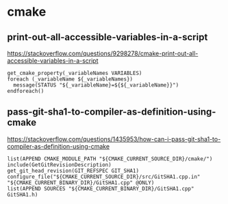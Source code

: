 # cmake

## print-out-all-accessible-variables-in-a-script
https://stackoverflow.com/questions/9298278/cmake-print-out-all-accessible-variables-in-a-script
```
get_cmake_property(_variableNames VARIABLES)
foreach (_variableName ${_variableNames})
  message(STATUS "${_variableName}=${${_variableName}}")
endforeach()
```
## pass-git-sha1-to-compiler-as-definition-using-cmake
https://stackoverflow.com/questions/1435953/how-can-i-pass-git-sha1-to-compiler-as-definition-using-cmake
```
list(APPEND CMAKE_MODULE_PATH "${CMAKE_CURRENT_SOURCE_DIR}/cmake/")
include(GetGitRevisionDescription)
get_git_head_revision(GIT_REFSPEC GIT_SHA1)
configure_file("${CMAKE_CURRENT_SOURCE_DIR}/src/GitSHA1.cpp.in" "${CMAKE_CURRENT_BINARY_DIR}/GitSHA1.cpp" @ONLY)
list(APPEND SOURCES "${CMAKE_CURRENT_BINARY_DIR}/GitSHA1.cpp" GitSHA1.h)
```
